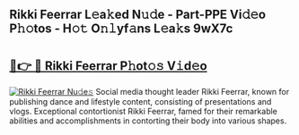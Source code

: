 ## Rikki Feerrar L𝚎a𝚔ed N𝚞𝚍e - Part-PPE Vi𝚍𝚎o P𝚑𝚘tos - H𝚘𝚝 O𝚗𝚕yf𝚊ns L𝚎a𝚔s 9wX7c

# <h2><a href="http://kf572w.oniu.top/?m=Rikki+Feerrar">🔗👉 🔴 Rikki Feerrar P𝚑ot𝚘𝚜 V𝚒d𝚎o</a></h2>

[![Rikki Feerrar Nu𝚍e𝚜](https://i.imgur.com/0qMVB7G.gif)](http://kf572w.oniu.top/?m=Rikki+Feerrar)
Social media thought leader Rikki Feerrar, known for publishing dance and lifestyle content, consisting of presentations and vlogs. Exceptional contortionist Rikki Feerrar, famed for their remarkable abilities and accomplishments in contorting their body into various shapes.  
